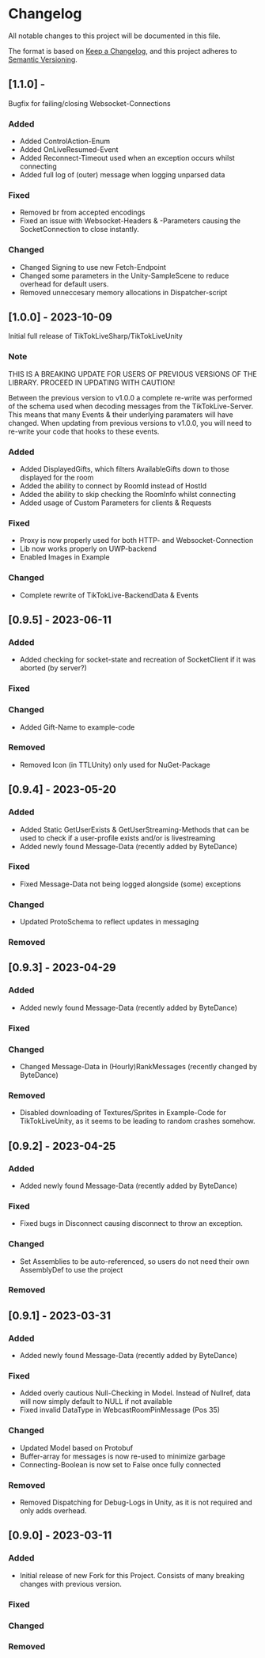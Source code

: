 # Changelog

All notable changes to this project will be documented in this file.

The format is based on [Keep a Changelog](https://keepachangelog.com/en/1.0.0/),
and this project adheres to [Semantic Versioning](https://semver.org/spec/v2.0.0.html).

## [1.1.0] - 

Bugfix for failing/closing Websocket-Connections

### Added

- Added ControlAction-Enum
- Added OnLiveResumed-Event
- Added Reconnect-Timeout used when an exception occurs whilst connecting
- Added full log of (outer) message when logging unparsed data

### Fixed

- Removed br from accepted encodings
- Fixed an issue with Websocket-Headers & -Parameters causing the SocketConnection to close instantly.

### Changed

- Changed Signing to use new Fetch-Endpoint
- Changed some parameters in the Unity-SampleScene to reduce overhead for default users.
- Removed unneccesary memory allocations in Dispatcher-script


## [1.0.0] - 2023-10-09

Initial full release of TikTokLiveSharp/TikTokLiveUnity

### Note
THIS IS A BREAKING UPDATE FOR USERS OF PREVIOUS VERSIONS OF THE LIBRARY.
PROCEED IN UPDATING WITH CAUTION!

Between the previous version to v1.0.0 a complete re-write was performed of
the schema used when decoding messages from the TikTokLive-Server.
This means that many Events & their underlying paramaters will have changed.
When updating from previous versions to v1.0.0, you will need to re-write your
code that hooks to these events.

### Added

- Added DisplayedGifts, which filters AvailableGifts down to those displayed for the room
- Added the ability to connect by RoomId instead of HostId
- Added the ability to skip checking the RoomInfo whilst connecting
- Added usage of Custom Parameters for clients & Requests

### Fixed

- Proxy is now properly used for both HTTP- and Websocket-Connection
- Lib now works properly on UWP-backend
- Enabled Images in Example

### Changed

- Complete rewrite of TikTokLive-BackendData & Events


## [0.9.5] - 2023-06-11

### Added

- Added checking for socket-state and recreation of SocketClient if it was aborted (by server?)

### Fixed

### Changed

- Added Gift-Name to example-code

### Removed

- Removed Icon (in TTLUnity) only used for NuGet-Package

## [0.9.4] - 2023-05-20

### Added

- Added Static GetUserExists & GetUserStreaming-Methods that can be used to check if a user-profile exists and/or is livestreaming
- Added newly found Message-Data (recently added by ByteDance)

### Fixed

- Fixed Message-Data not being logged alongside (some) exceptions

### Changed

- Updated ProtoSchema to reflect updates in messaging

### Removed


## [0.9.3] - 2023-04-29

### Added

- Added newly found Message-Data (recently added by ByteDance)

### Fixed

### Changed

- Changed Message-Data in (Hourly)RankMessages (recently changed by ByteDance)

### Removed

- Disabled downloading of Textures/Sprites in Example-Code for TikTokLiveUnity, as it seems to be leading to random crashes somehow.

## [0.9.2] - 2023-04-25

### Added

- Added newly found Message-Data (recently added by ByteDance)

### Fixed

- Fixed bugs in Disconnect causing disconnect to throw an exception.

### Changed

- Set Assemblies to be auto-referenced, so users do not need their own AssemblyDef to use the project

### Removed

## [0.9.1] - 2023-03-31

### Added

- Added newly found Message-Data (recently added by ByteDance)

### Fixed

- Added overly cautious Null-Checking in Model. Instead of Nullref, data will now simply default to NULL if not available
- Fixed invalid DataType in WebcastRoomPinMessage (Pos 35)

### Changed

- Updated Model based on Protobuf
- Buffer-array for messages is now re-used to minimize garbage
- Connecting-Boolean is now set to False once fully connected

### Removed

- Removed Dispatching for Debug-Logs in Unity, as it is not required and only adds overhead.


## [0.9.0] - 2023-03-11

### Added

- Initial release of new Fork for this Project. Consists of many breaking changes with previous version.

### Fixed

### Changed

### Removed
